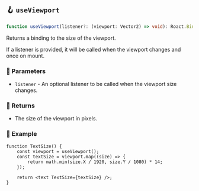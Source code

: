 ## 🪝 `useViewport`

```ts
function useViewport(listener?: (viewport: Vector2) => void): Roact.Binding<Vector2>;
```

Returns a binding to the size of the viewport.

If a listener is provided, it will be called when the viewport changes and once on mount.

### 📕 Parameters

-   `listener` - An optional listener to be called when the viewport size changes.

### 📗 Returns

-   The size of the viewport in pixels.

### 📘 Example

```tsx
function TextSize() {
	const viewport = useViewport();
	const textSize = viewport.map((size) => {
		return math.min(size.X / 1920, size.Y / 1080) * 14;
	});

	return <text TextSize={textSize} />;
}
```
